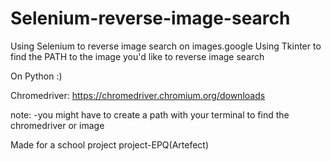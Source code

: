 # Selenium-reverse-image-search

Using Selenium to reverse image search on images.google 
Using Tkinter to find the PATH to the image you'd like to reverse image search

On Python :)

Chromedriver: https://chromedriver.chromium.org/downloads

note:
-you might have to create a path with your terminal to find the chromedriver or image

Made for a school project
project-EPQ(Artefect)
